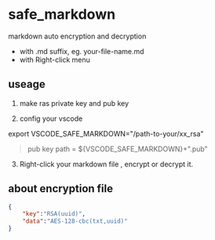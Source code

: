 # safe_markdown

markdown auto encryption and decryption 

- with .md suffix, eg. your-file-name.md
- with Right-click menu

## useage

1. make ras private key and pub key

2. config your vscode

export VSCODE_SAFE_MARKDOWN="/path-to-your/xx_rsa"

> pub key path = ${VSCODE_SAFE_MARKDOWN}+".pub"


3. Right-click your markdown file , encrypt or decrypt it.

## about encryption file

```json
{
    "key":"RSA(uuid)",
    "data":"AES-128-cbc(txt,uuid)"
}
```
